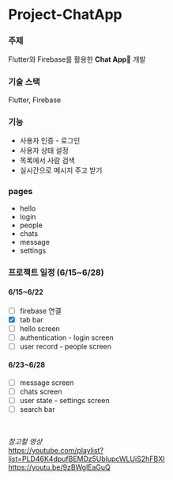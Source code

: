 # Project-ChatApp



### 주제

Flutter와 Firebase를 활용한 **Chat App**💬 개발

### 기술 스택

Flutter, Firebase

### 기능

- 사용자 인증 - 로그인
- 사용자 상태 설정
- 목록에서 사람 검색
- 실시간으로 메시지 주고 받기

### pages

- hello
- login
- people
- chats
- message
- settings


### 프로젝트 일정 (6/15~6/28)

#### 6/15~6/22

- [ ] firebase 연결
- [x] tab bar
- [ ] hello screen
- [ ] authentication - login screen
- [ ] user record - people screen

#### 6/23~6/28

- [ ] message screen
- [ ] chats screen
- [ ] user state - settings screen
- [ ] search bar

<br>

_참고할 영상_
<br>
https://youtube.com/playlist?list=PLD46K4dpufBEMDz5UblupcWLUiS2hFBXI
<br>
https://youtu.be/9zBWglEaGuQ
